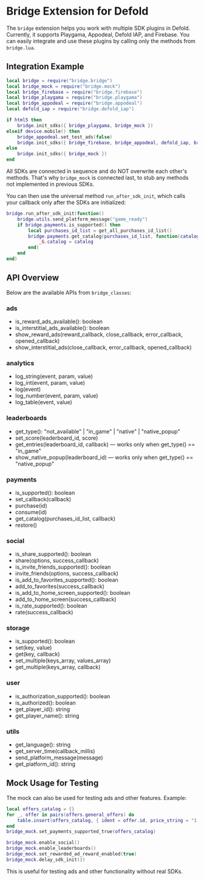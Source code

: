 # Bridge Extension for Defold

The `bridge` extension helps you work with multiple SDK plugins in Defold. Currently, it supports Playgama, Appodeal, Defold IAP, and Firebase. You can easily integrate and use these plugins by calling only the methods from `bridge.lua`.

## Integration Example

```lua
local bridge = require("bridge.bridge")
local bridge_mock = require("bridge.mock")
local bridge_firebase = require("bridge.firebase")
local bridge_playgama = require("bridge.playgama")
local bridge_appodeal = require("bridge.appodeal")
local defold_iap = require("bridge.defold_iap")

if html5 then
    bridge.init_sdks({ bridge_playgama, bridge_mock })
elseif device.mobile() then
    bridge_appodeal.set_test_ads(false)
    bridge.init_sdks({ bridge_firebase, bridge_appodeal, defold_iap, bridge_mock })
else
    bridge.init_sdks({ bridge_mock })
end
```

All SDKs are connected in sequence and do NOT overwrite each other's methods. That's why `bridge_mock` is connected last, to stub any methods not implemented in previous SDKs.

You can then use the universal method `run_after_sdk_init`, which calls your callback only after the SDKs are initialized:

```lua
bridge.run_after_sdk_init(function()
    bridge.utils.send_platform_message("game_ready")
    if bridge.payments.is_supported() then
        local purchases_id_list = get_all_purchases_id_list()
        bridge.payments.get_catalog(purchases_id_list, function(catalog)
            _G.catalog = catalog
        end)
    end
end)
```

## API Overview

Below are the available APIs from `bridge_classes`:

### ads

- is_reward_ads_available(): boolean
- is_interstitial_ads_available(): boolean
- show_reward_ads(reward_callback, close_callback, error_callback, opened_callback)
- show_interstitial_ads(close_callback, error_callback, opened_callback)

### analytics

- log_string(event, param, value)
- log_int(event, param, value)
- log(event)
- log_number(event, param, value)
- log_table(event, value)

### leaderboards

- get_type(): "not_available" | "in_game" | "native" | "native_popup"
- set_score(leaderboard_id, score)
- get_entries(leaderboard_id, callback) — works only when get_type() == "in_game"
- show_native_popup(leaderboard_id) — works only when get_type() == "native_popup"

### payments

- is_supported(): boolean
- set_callback(callback)
- purchase(id)
- consume(id)
- get_catalog(purchases_id_list, callback)
- restore()

### social

- is_share_supported(): boolean
- share(options, success_callback)
- is_invite_friends_supported(): boolean
- invite_friends(options, success_callback)
- is_add_to_favorites_supported(): boolean
- add_to_favorites(success_callback)
- is_add_to_home_screen_supported(): boolean
- add_to_home_screen(success_callback)
- is_rate_supported(): boolean
- rate(success_callback)

### storage

- is_supported(): boolean
- set(key, value)
- get(key, callback)
- set_multiple(keys_array, values_array)
- get_multiple(keys_array, callback)

### user

- is_authorization_supported(): boolean
- is_authorized(): boolean
- get_player_id(): string
- get_player_name(): string

### utils

- get_language(): string
- get_server_time(callback_millis)
- send_platform_message(message)
- get_platform_id(): string

## Mock Usage for Testing

The mock can also be used for testing ads and other features. Example:

```lua
local offers_catalog = {}
for _, offer in pairs(offers.general_offers) do
    table.insert(offers_catalog, { ident = offer.id, price_string = "1.99 $", currency_code = "USD", title = "", description = "", price = 1.99 })
end
bridge_mock.set_payments_supported_true(offers_catalog)

bridge_mock.enable_social()
bridge_mock.enable_leaderboards()
bridge_mock.set_rewarded_ad_reward_enabled(true)
bridge_mock.delay_sdk_init(3)
```

This is useful for testing ads and other functionality without real SDKs.
